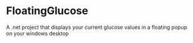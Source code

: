 # FloatingGlucose
A .net project that displays your current glucose values in a floating popup on your windows desktop
